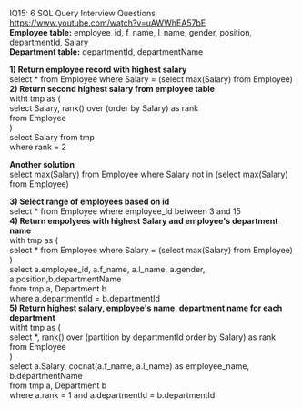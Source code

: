 IQ15: 6 SQL Query Interview Questions <br>
https://www.youtube.com/watch?v=uAWWhEA57bE <br>
**Employee table:** employee_id, f_name, l_name, gender, position, departmentId, Salary <br>
**Department table:** departmentId, departmentName <br>

**1) Return employee record with highest salary** <br>
select * from Employee where Salary = (select max(Salary) from Employee) <br>
**2) Return second highest salary from employee table** <br>
witht tmp as ( <br>
select Salary, rank() over (order by Salary) as rank <br>
from Employee <br>
) <br>
select Salary from tmp <br>
where rank = 2 <br>

**Another solution** <br>
select max(Salary) from Employee where Salary not in (select max(Salary) from Employee) <br>

**3) Select range of employees based on id** <br>
select * from Employee where employee_id between 3 and 15 <br>
**4) Return empolyees with highest Salary and employee's department name** <br>
with tmp as ( <br>
select * from Employee where Salary = (select max(Salary) from Employee) <br>
) <br>
select a.employee_id, a.f_name, a.l_name, a.gender, a.position,b.departmentName <br>
from tmp a, Department b <br>
where a.departmentId = b.departmentId <br>
**5) Return highest salary, employee's name, department name for each department** <br>
witht tmp as ( <br>
select *, rank() over (partition by departmentId order by Salary) as rank <br>
from Employee <br>
) <br>
select a.Salary, cocnat(a.f_name, a.l_name) as employee_name, b.departmentName  <br>
from tmp a, Department b <br>
where a.rank = 1 and a.departmentId = b.departmentId <br>
